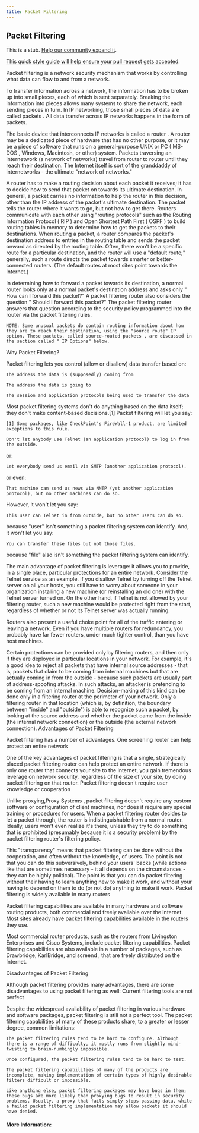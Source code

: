 ```yaml
---
title: Packet Filtering
---
```

## Packet Filtering

This is a stub. <a href='https://github.com/freecodecamp/guides/tree/master/src/pages/security/packet-filtering/index.md' target='_blank' rel='nofollow'>Help our community expand it</a>.

<a href='https://github.com/freecodecamp/guides/blob/master/README.md' target='_blank' rel='nofollow'>This quick style guide will help ensure your pull request gets accepted</a>.

<!-- The article goes here, in GitHub-flavored Markdown. Feel free to add YouTube videos, images, and CodePen/JSBin embeds  -->
Packet filtering is a network security mechanism that works by controlling what data can flow to and from a network.

To transfer information across a network, the information has to be broken up into small pieces, each of which is sent separately. Breaking the information into pieces allows many systems to share the network, each sending pieces in turn. In IP networking, those small pieces of data are called packets . All data transfer across IP networks happens in the form of packets.

The basic device that interconnects IP networks is called a router . A router may be a dedicated piece of hardware that has no other purpose, or it may be a piece of software that runs on a general-purpose UNIX or PC ( MS-DOS , Windows, Macintosh, or other) system. Packets traversing an internetwork (a network of networks) travel from router to router until they reach their destination. The Internet itself is sort of the granddaddy of internetworks - the ultimate "network of networks."

A router has to make a routing decision about each packet it receives; it has to decide how to send that packet on towards its ultimate destination. In general, a packet carries no information to help the router in this decision, other than the IP address of the packet's ultimate destination. The packet tells the router where it wants to go, but not how to get there. Routers communicate with each other using "routing protocols" such as the Routing Information Protocol ( RIP ) and Open Shortest Path First ( OSPF ) to build routing tables in memory to determine how to get the packets to their destinations. When routing a packet, a router compares the packet's destination address to entries in the routing table and sends the packet onward as directed by the routing table. Often, there won't be a specific route for a particular destination, and the router will use a "default route;" generally, such a route directs the packet towards smarter or better-connected routers. (The default routes at most sites point towards the Internet.)

In determining how to forward a packet towards its destination, a normal router looks only at a normal packet's destination address and asks only " How can I forward this packet?" A packet filtering router also considers the question " Should I forward this packet?" The packet filtering router answers that question according to the security policy programmed into the router via the packet filtering rules.

    NOTE: Some unusual packets do contain routing information about how they are to reach their destination, using the "source route" IP option. These packets, called source-routed packets , are discussed in the section called " IP Options" below.

Why Packet Filtering?

Packet filtering lets you control (allow or disallow) data transfer based on:

    The address the data is (supposedly) coming from

    The address the data is going to

    The session and application protocols being used to transfer the data

Most packet filtering systems don't do anything based on the data itself; they don't make content-based decisions.[1] Packet filtering will let you say:

    [1] Some packages, like CheckPoint's FireWall-1 product, are limited exceptions to this rule.

    Don't let anybody use Telnet (an application protocol) to log in from the outside.

or:

    Let everybody send us email via SMTP (another application protocol).

or even:

    That machine can send us news via NNTP (yet another application protocol), but no other machines can do so.

However, it won't let you say:

    This user can Telnet in from outside, but no other users can do so.

because "user" isn't something a packet filtering system can identify. And, it won't let you say:

    You can transfer these files but not those files.

because "file" also isn't something the packet filtering system can identify.

The main advantage of packet filtering is leverage: it allows you to provide, in a single place, particular protections for an entire network. Consider the Telnet service as an example. If you disallow Telnet by turning off the Telnet server on all your hosts, you still have to worry about someone in your organization installing a new machine (or reinstalling an old one) with the Telnet server turned on. On the other hand, if Telnet is not allowed by your filtering router, such a new machine would be protected right from the start, regardless of whether or not its Telnet server was actually running. 

Routers also present a useful choke point for all of the traffic entering or leaving a network. Even if you have multiple routers for redundancy, you probably have far fewer routers, under much tighter control, than you have host machines.

Certain protections can be provided only by filtering routers, and then only if they are deployed in particular locations in your network. For example, it's a good idea to reject all packets that have internal source addresses - that is, packets that claim to be coming from internal machines but that are actually coming in from the outside - because such packets are usually part of address-spoofing attacks. In such attacks, an attacker is pretending to be coming from an internal machine. Decision-making of this kind can be done only in a filtering router at the perimeter of your network. Only a filtering router in that location (which is, by definition, the boundary between "inside" and "outside") is able to recognize such a packet, by looking at the source address and whether the packet came from the inside (the internal network connection) or the outside (the external network connection). 
Advantages of Packet Filtering

Packet filtering has a number of advantages.
One screening router can help protect an entire network

One of the key advantages of packet filtering is that a single, strategically placed packet filtering router can help protect an entire network. If there is only one router that connects your site to the Internet, you gain tremendous leverage on network security, regardless of the size of your site, by doing packet filtering on that router.
Packet filtering doesn't require user knowledge or cooperation

Unlike proxying,Proxy Systems , packet filtering doesn't require any custom software or configuration of client machines, nor does it require any special training or procedures for users. When a packet filtering router decides to let a packet through, the router is indistinguishable from a normal router. Ideally, users won't even realize it's there, unless they try to do something that is prohibited (presumably because it is a security problem) by the packet filtering router's filtering policy.

This "transparency" means that packet filtering can be done without the cooperation, and often without the knowledge, of users. The point is not that you can do this subversively, behind your users' backs (while actions like that are sometimes necessary - it all depends on the circumstances - they can be highly political). The point is that you can do packet filtering without their having to learn anything new to make it work, and without your having to depend on them to do (or not do) anything to make it work.
Packet filtering is widely available in many routers

Packet filtering capabilities are available in many hardware and software routing products, both commercial and freely available over the Internet. Most sites already have packet filtering capabilities available in the routers they use.

Most commercial router products, such as the routers from Livingston Enterprises and Cisco Systems, include packet filtering capabilities. Packet filtering capabilities are also available in a number of packages, such as Drawbridge, KarlBridge, and screend , that are freely distributed on the Internet. 
   

Disadvantages of Packet Filtering

Although packet filtering provides many advantages, there are some disadvantages to using packet filtering as well:
Current filtering tools are not perfect

Despite the widespread availability of packet filtering in various hardware and software packages, packet filtering is still not a perfect tool. The packet filtering capabilities of many of these products share, to a greater or lesser degree, common limitations:

    The packet filtering rules tend to be hard to configure. Although there is a range of difficulty, it mostly runs from slightly mind-twisting to brain-numbingly impossible.

    Once configured, the packet filtering rules tend to be hard to test.

    The packet filtering capabilities of many of the products are incomplete, making implementation of certain types of highly desirable filters difficult or impossible.

    Like anything else, packet filtering packages may have bugs in them; these bugs are more likely than proxying bugs to result in security problems. Usually, a proxy that fails simply stops passing data, while a failed packet filtering implementation may allow packets it should have denied.




#### More Information:
<!-- Please add any articles you think might be helpful to read before writing the article -->


